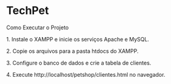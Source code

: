 # TechPet
<p>Como Executar o Projeto</p>
<p>1. Instale o XAMPP e inicie os serviços Apache e MySQL.</p>
<p>2. Copie os arquivos para a pasta htdocs do XAMPP.</p>
<p>3. Configure o banco de dados e crie a tabela de clientes.</p>
<p>4. Execute http://localhost/petshop/clientes.html no navegador.
</p>
